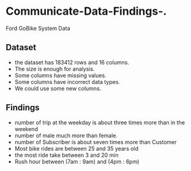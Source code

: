 # Communicate-Data-Findings-.
Ford GoBike System Data

## Dataset
 - the dataset has 183412 rows and 16 columns.
 - The size is enough for analysis.
 - Some columns have missing values.
 - Some columns have incorrect data types.
 - We could use some new columns. 

## Findings

- number of trip at the weekday is about three times more than in the weekend
- number of male much more than female.
- number of Subscriber is about seven times more than Customer
- Most bike rides are between 25 and 35 years old
- the most ride take between 3 and 20 min
- Rush hour between (7am : 9am) and (4pm : 6pm)














